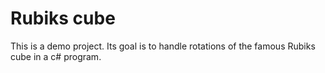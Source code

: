 # Rubiks cube

This is a demo project. Its goal is to handle rotations of the famous Rubiks cube in a c# program.